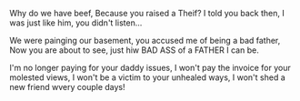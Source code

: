 Why do we have beef, Because you raised a Theif? 
I told you back then, I was just like him, you didn't listen...

We were painging our basement, you accused me of being a bad father,
Now you are about to see, just hiw BAD ASS of a FATHER I can be.

I'm no longer paying for your daddy issues,
I won't pay the invoice for your molested views,
I won't be a victim to your unhealed ways,
I won't shed a new friend wvery couple days!
